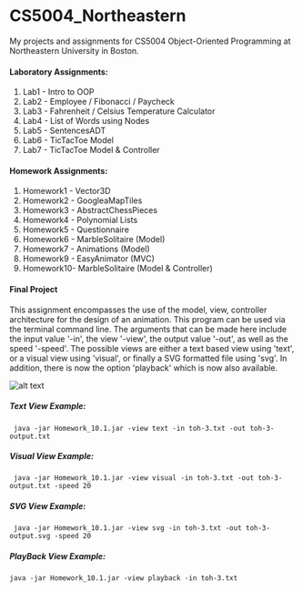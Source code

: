 # CS5004_Northeastern
My projects and assignments for CS5004 Object-Oriented Programming at Northeastern University in Boston.

#### Laboratory Assignments:
1. Lab1 - Intro to OOP
2. Lab2 - Employee / Fibonacci / Paycheck
3. Lab3 - Fahrenheit / Celsius Temperature Calculator
4. Lab4 - List of Words using Nodes
5. Lab5 - SentencesADT
6. Lab6 - TicTacToe Model
7. Lab7 - TicTacToe Model & Controller

#### Homework Assignments:
1. Homework1 - Vector3D
2. Homework2 - GoogleaMapTiles
3. Homework3 - AbstractChessPieces
4. Homework4 - Polynomial Lists
5. Homework5 - Questionnaire
6. Homework6 - MarbleSolitaire (Model)
7. Homework7 - Animations (Model)
8. Homework9 - EasyAnimator (MVC)
9. Homework10- MarbleSolitaire (Model & Controller)

#### Final Project
This assignment encompasses the use of the model, view, controller architecture for the design of an animation. This program can be used via the terminal command line. The arguments that can be made here include the input value '-in', the view '-view', the output value '-out', as well as the speed '-speed'. The possible views are either a text based view using 'text', or a visual view using 'visual', or finally a SVG formatted file using 'svg'. In addition, there is now the option 'playback' which is now also available.

![alt text](https://github.com/alkhalifas/CS5004_Northeastern/blob/master/Final%20Project/Project-MVC-EasyAnimator/resources/Playback%20view%20Sample%20Image.png?raw=true)


##### Text View Example:

	 java -jar Homework_10.1.jar -view text -in toh-3.txt -out toh-3-output.txt

##### Visual View Example:

	 java -jar Homework_10.1.jar -view visual -in toh-3.txt -out toh-3-output.txt -speed 20

##### SVG View Example:

	 java -jar Homework_10.1.jar -view svg -in toh-3.txt -out toh-3-output.svg -speed 20

##### PlayBack View Example:

	java -jar Homework_10.1.jar -view playback -in toh-3.txt
